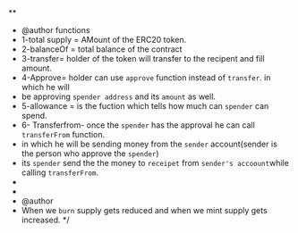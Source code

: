\*\*

-   @author functions
-   1-total supply = AMount of the ERC20 token.
-   2-balanceOf = total balance of the contract
-   3-transfer= holder of the token will transfer to the recipent and fill amount.
-   4-Approve= holder can use `approve` function instead of `transfer`. in which he will
-   be approving `spender address` and its `amount` as well.
-   5-allowance = is the fuction which tells how much can `spender` can spend.
-   6- Transferfrom- once the `spender` has the approval he can call `transferFrom` function.
-   in which he will be sending money from the `sender` account(sender is the person who approve the `spender`)
-   its `spender` send the the money to `receipet` from `sender's accoount`while calling `transferFrom`.
-
-
-   @author
-   When we `burn` supply gets reduced and when we mint supply gets increased.
    \*/
